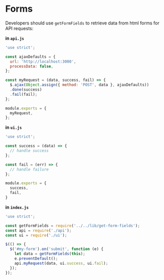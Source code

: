 # Forms

Developers should use `getFormFields` to retrieve data from html forms for API
 requests:

**in `api.js`**

```js
'use strict';

const ajaxDefaults = {
  url: 'http://localhost:3000',
  processData: false,
};

const myRequest = (data, success, fail) => {
  $.ajax(Object.assign({ method: 'POST', data }, ajaxDefaults))
  .done(success)
  .fail(fail);
};

module.exports = {
  myRequest,
};
```

**in `ui.js`**

```js
'use strict';

const success = (data) => {
  // handle success
};

const fail = (err) => {
  // handle failure
};

module.exports = {
  success,
  fail,
}
```

**in `index.js`**

```js
'use strict';

const getFormFields = require('../../lib/get-form-fields');
const api = require('./api');
const ui = require('./ui');

$(() => {
  $('#my-form').on('submit', function (e) {
    let data = getFormFields(this);
    e.preventDefault();
    api.myRequest(data, ui.success, ui.fail);
  });
});
```
